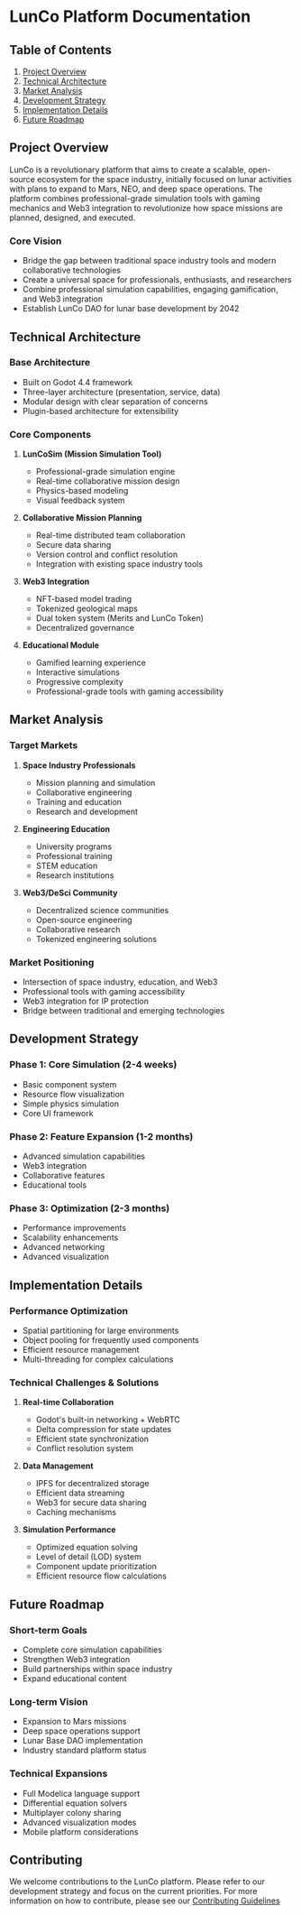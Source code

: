 # LunCo Platform Documentation

## Table of Contents
1. [Project Overview](#project-overview)
2. [Technical Architecture](#technical-architecture)
3. [Market Analysis](#market-analysis)
4. [Development Strategy](#development-strategy)
5. [Implementation Details](#implementation-details)
6. [Future Roadmap](#future-roadmap)

## Project Overview

LunCo is a revolutionary platform that aims to create a scalable, open-source ecosystem for the space industry, initially focused on lunar activities with plans to expand to Mars, NEO, and deep space operations. The platform combines professional-grade simulation tools with gaming mechanics and Web3 integration to revolutionize how space missions are planned, designed, and executed.

### Core Vision
- Bridge the gap between traditional space industry tools and modern collaborative technologies
- Create a universal space for professionals, enthusiasts, and researchers
- Combine professional simulation capabilities, engaging gamification, and Web3 integration
- Establish LunCo DAO for lunar base development by 2042

## Technical Architecture

### Base Architecture
- Built on Godot 4.4 framework
- Three-layer architecture (presentation, service, data)
- Modular design with clear separation of concerns
- Plugin-based architecture for extensibility

### Core Components
1. **LunCoSim (Mission Simulation Tool)**
   - Professional-grade simulation engine
   - Real-time collaborative mission design
   - Physics-based modeling
   - Visual feedback system

2. **Collaborative Mission Planning**
   - Real-time distributed team collaboration
   - Secure data sharing
   - Version control and conflict resolution
   - Integration with existing space industry tools

3. **Web3 Integration**
   - NFT-based model trading
   - Tokenized geological maps
   - Dual token system (Merits and LunCo Token)
   - Decentralized governance

4. **Educational Module**
   - Gamified learning experience
   - Interactive simulations
   - Progressive complexity
   - Professional-grade tools with gaming accessibility

## Market Analysis

### Target Markets
1. **Space Industry Professionals**
   - Mission planning and simulation
   - Collaborative engineering
   - Training and education
   - Research and development

2. **Engineering Education**
   - University programs
   - Professional training
   - STEM education
   - Research institutions

3. **Web3/DeSci Community**
   - Decentralized science communities
   - Open-source engineering
   - Collaborative research
   - Tokenized engineering solutions

### Market Positioning
- Intersection of space industry, education, and Web3
- Professional tools with gaming accessibility
- Web3 integration for IP protection
- Bridge between traditional and emerging technologies

## Development Strategy

### Phase 1: Core Simulation (2-4 weeks)
- Basic component system
- Resource flow visualization
- Simple physics simulation
- Core UI framework

### Phase 2: Feature Expansion (1-2 months)
- Advanced simulation capabilities
- Web3 integration
- Collaborative features
- Educational tools

### Phase 3: Optimization (2-3 months)
- Performance improvements
- Scalability enhancements
- Advanced networking
- Advanced visualization

## Implementation Details

### Performance Optimization
- Spatial partitioning for large environments
- Object pooling for frequently used components
- Efficient resource management
- Multi-threading for complex calculations

### Technical Challenges & Solutions
1. **Real-time Collaboration**
   - Godot's built-in networking + WebRTC
   - Delta compression for state updates
   - Efficient state synchronization
   - Conflict resolution system

2. **Data Management**
   - IPFS for decentralized storage
   - Efficient data streaming
   - Web3 for secure data sharing
   - Caching mechanisms

3. **Simulation Performance**
   - Optimized equation solving
   - Level of detail (LOD) system
   - Component update prioritization
   - Efficient resource flow calculations

## Future Roadmap

### Short-term Goals
- Complete core simulation capabilities
- Strengthen Web3 integration
- Build partnerships within space industry
- Expand educational content

### Long-term Vision
- Expansion to Mars missions
- Deep space operations support
- Lunar Base DAO implementation
- Industry standard platform status

### Technical Expansions
- Full Modelica language support
- Differential equation solvers
- Multiplayer colony sharing
- Advanced visualization modes
- Mobile platform considerations

## Contributing

We welcome contributions to the LunCo platform. Please refer to our development strategy and focus on the current priorities. For more information on how to contribute, please see our [Contributing Guidelines](CONTRIBUTING.md)